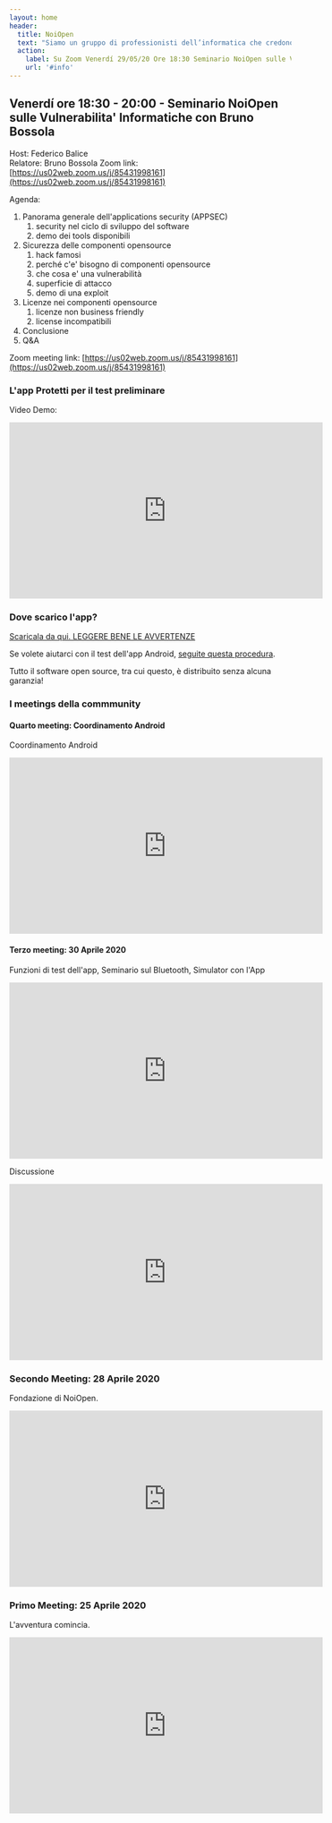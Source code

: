 ```yaml
---
layout: home
header:
  title: NoiOpen
  text: "Siamo un gruppo di professionisti dell’informatica che credono nei principi dell'apertura e della trasparenza. Stiamo lavorando a dei progetti Open Source, tra cui un'app per il test della tecnologia bluetooth per il contact tracing, server per gestire i dati, un simulatore per valutare l'impatto dell'app."
  action:
    label: Su Zoom Venerdí 29/05/20 Ore 18:30 Seminario NoiOpen sulle Vulnerabilita' Informatiche con Bruno Bossola
    url: '#info'
---
```


<a name="info">

## Venerdí ore 18:30 - 20:00 - Seminario NoiOpen sulle Vulnerabilita' Informatiche con Bruno Bossola
Host: Federico Balice  
Relatore: Bruno Bossola
Zoom link: [https://us02web.zoom.us/j/85431998161](https://us02web.zoom.us/j/85431998161)  


Agenda:
1. Panorama generale dell'applications security (APPSEC)  
    1. security nel ciclo di sviluppo del software
    2. demo dei tools disponibili
2. Sicurezza delle componenti opensource  
    1. hack famosi
    2. perché c'e' bisogno di componenti opensource
    3. che cosa e' una vulnerabilità 
    4. superficie di attacco
    5. demo di una exploit
3. Licenze nei componenti opensource  
    1. licenze non business friendly
    2. license incompatibili
4. Conclusione  
5. Q&A  

Zoom meeting link: [https://us02web.zoom.us/j/85431998161](https://us02web.zoom.us/j/85431998161)  
  
### L'app Protetti per il test preliminare

Video Demo:

<iframe width="560" height="315"  src="https://www.youtube.com/embed/dPB7uXrVibc" frameborder="0" allow="accelerometer; autoplay; encrypted-media; gyroscope; picture-in-picture" allowfullscreen></iframe>
  
  
### Dove scarico l'app? 

[Scaricala da qui. LEGGERE BENE LE AVVERTENZE](https://github.com/noiapp/noi-app-android/releases/tag/0.3.0) 

Se volete aiutarci con il test dell'app Android, [seguite questa procedura](ComeTestareAndroid).

Tutto il software open source, tra cui questo, è distribuito senza alcuna garanzia! 
  

### I meetings della commmunity

#### Quarto meeting: Coordinamento Android

Coordinamento Android

<iframe width="560" height="315" src="https://www.youtube.com/embed/8uvnEXyyYvw" frameborder="0" allow="accelerometer; autoplay; encrypted-media; gyroscope; picture-in-picture" allowfullscreen></iframe>

#### Terzo meeting: 30 Aprile 2020

Funzioni di test dell'app, Seminario sul Bluetooth, Simulator con l'App

<iframe width="560" height="315" 
    src="https://www.youtube.com/embed/wsQ4CmhoKsM" 
    frameborder="0" allow="accelerometer; autoplay; encrypted-media; gyroscope; picture-in-picture" allowfullscreen></iframe>

Discussione

<iframe width="560" height="315" src="https://www.youtube.com/embed/ObI3wOgMjY0" frameborder="0" allow="accelerometer; autoplay; encrypted-media; gyroscope; picture-in-picture" allowfullscreen></iframe>
  

### Secondo Meeting: 28 Aprile 2020

Fondazione di NoiOpen.

<iframe width="560" height="315" src="https://www.youtube.com/embed/XByBrbeC_Yk" frameborder="0" allow="accelerometer; autoplay; encrypted-media; gyroscope; picture-in-picture" allowfullscreen></iframe>
  

### Primo Meeting: 25 Aprile 2020

L'avventura comincia.

<iframe width="560" height="315" src="https://www.youtube.com/embed/5mNIAq5bYpo" frameborder="0" allow="accelerometer; autoplay; encrypted-media; gyroscope; picture-in-picture" allowfullscreen></iframe>
